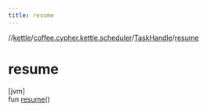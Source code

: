 ```yaml
---
title: resume
---
```

//[kettle](../../../index.html)/[coffee.cypher.kettle.scheduler](../index.html)/[TaskHandle](index.html)/[resume](resume.html)



# resume



[jvm]\
fun [resume](resume.html)()




